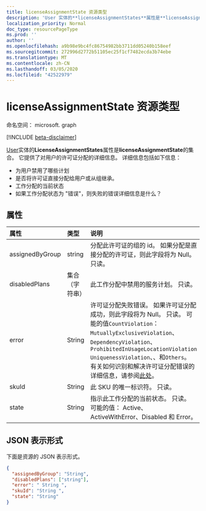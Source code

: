 ```yaml
---
title: licenseAssignmentState 资源类型
description: 'User 实体的**licenseAssignmentStates**属性是**licenseAssignmentState**的集合。 它提供了对用户的许可证分配的详细信息。 详细信息包括如下信息：  '
localization_priority: Normal
doc_type: resourcePageType
ms.prod: ''
author: ''
ms.openlocfilehash: a9b98e9bc4fc86754982bb3711dd05240b158eef
ms.sourcegitcommit: 272996d2772b51105ec25f1cf7482ecda3b74ebe
ms.translationtype: MT
ms.contentlocale: zh-CN
ms.lasthandoff: 03/05/2020
ms.locfileid: "42522979"
---
```

# <a name="licenseassignmentstate-resource-type"></a>licenseAssignmentState 资源类型

命名空间： microsoft. graph

[!INCLUDE [beta-disclaimer](../../includes/beta-disclaimer.md)]

[User](user.md)实体的**LicenseAssignmentStates**属性是**licenseAssignmentState**的集合。 它提供了对用户的许可证分配的详细信息。 详细信息包括如下信息：  

- 为用户禁用了哪些计划
- 是否将许可证直接分配给用户或从组继承。
- 工作分配的当前状态
- 如果工作分配状态为 "错误"，则失败的错误详细信息是什么？ 


## <a name="properties"></a>属性
| 属性     | 类型   |说明|
|:---------------|:--------|:----------|
|assignedByGroup|string|分配此许可证的组的 id。 如果分配是直接分配的许可证，则此字段将为 Null。 只读。|
|disabledPlans|集合（字符串）|此工作分配中禁用的服务计划。 只读。|
|error|String|许可证分配失败错误。 如果许可证分配成功，则此字段将为 Null。 只读。 可能的值`CountViolation`： `MutuallyExclusiveViolation`、 `DependencyViolation`、 `ProhibitedInUsageLocationViolation` `UniquenessViolation`、、和`Others`。 有关如何识别和解决许可证分配错误的详细信息，请参阅[此处](https://docs.microsoft.com/azure/active-directory/users-groups-roles/licensing-groups-resolve-problems)。|
|skuId|String|此 SKU 的唯一标识符。 只读。|
|state|String|指示此工作分配的当前状态。 只读。 可能的值： Active、ActiveWithError、Disabled 和 Error。|

## <a name="json-representation"></a>JSON 表示形式

下面是资源的 JSON 表示形式。

<!-- {
  "blockType": "resource",
  "keyProperty": "id",
  "@odata.type": "microsoft.graph.licenseAssignmentState"
}-->
```json
{
  "assignedByGroup": "String",
  "disabledPlans": ["string"],
  "error": " String ",  
  "skuId": "String ",
  "state": "String"
}

```
